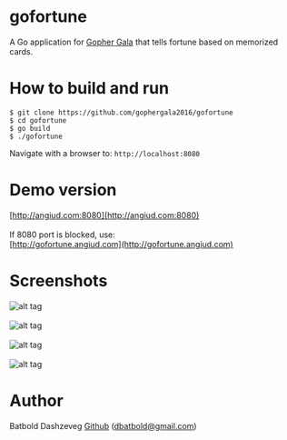 gofortune
=========

A Go application for [Gopher Gala](http://gophergala.com) that tells fortune based on memorized cards.<br>

How to build and run
====================
```
$ git clone https://github.com/gophergala2016/gofortune
$ cd gofortune
$ go build
$ ./gofortune
```
Navigate with a browser to: ```http://localhost:8080```

Demo version
============
[http://angiud.com:8080](http://angiud.com:8080)<br><br>
If 8080 port is blocked, use:<br>
[http://gofortune.angiud.com](http://gofortune.angiud.com)<br>

Screenshots
===========
![alt tag](http://angiud.com/gofortune/gofortune.png?3)
<br><br>
![alt tag](http://angiud.com/gofortune/gofortune2.png?3)
<br><br>
![alt tag](http://angiud.com/gofortune/gofortune3.png?3)
<br><br>
![alt tag](http://angiud.com/gofortune/gofortune4.png?3)

Author
======
Batbold Dashzeveg [Github](https://github.com/dbatbold) ([dbatbold@gmail.com](mailto:dbatbold@gmail.com))
<br>
